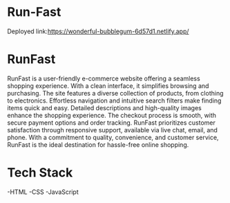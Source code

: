 # Run-Fast

Deployed link:<a>https://wonderful-bubblegum-6d57d1.netlify.app/</a>

<h1>RunFast</h1>
RunFast is a user-friendly e-commerce website offering a seamless shopping experience. With a clean interface, it simplifies browsing and purchasing. The site features a diverse collection of products, from clothing to electronics. Effortless navigation and intuitive search filters make finding items quick and easy. Detailed descriptions and high-quality images enhance the shopping experience. The checkout process is smooth, with secure payment options and order tracking. RunFast prioritizes customer satisfaction through responsive support, available via live chat, email, and phone. With a commitment to quality, convenience, and customer service, RunFast is the ideal destination for hassle-free online shopping.
<h1>Tech Stack</h1>
-HTML
-CSS
-JavaScript

<img href="https://drive.google.com/file/d/1BwD6mcWkvejJFcZJHhzPBfYKniKGLp0U/view?usp=share_link">
